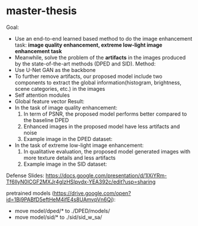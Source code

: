 # master-thesis

Goal: 
  - Use an end-to-end learned based method to do the image enhancement task: **image quality enhancement, extreme low-light image enhancement task**
  - Meanwhile, solve the problem of the **artifacts** in the images produced by the state-of-the-art methods (DPED and SID).
Method: 
 - Use U-Net GAN as the backbone
 - To further remove artifacts, our proposed model include two components to extract the global information(histogram, brightness, scene categories, etc.) in the images
  - Self attention modules
  - Global feature vector
Result:
  - In the task of image quality enhancement:
    1. In term of PSNR, the proposed model performs better compared to the baseline DPED
    2. Enhanced images in the proposed model have less artifacts and noise
    3. Example image in the DPED dataset:
  - In the task of extreme low-light image enhancement:
    1. In qualitative evaluation, the proposed model generated images with more texture details and less artifacts
    2. Example image in the SID dataset:
      
Defense Slides:  https://docs.google.com/presentation/d/1lXiYRm-Tf6IlyN0lCGF2MXJr4gIzHSIpvdx-YEA392c/edit?usp=sharing

pretrained models (https://drive.google.com/open?id=1Bj9PABfD5eftHeM4ifE4s8UAmvpVn6Qj): 
  - move model/dped/* to ./DPED/models/
  - move model/sid/* to ./sid/sid_w_sa/
  
